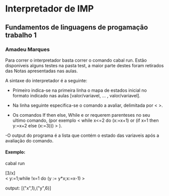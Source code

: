 # Interpretador de IMP

## Fundamentos de linguagens de progamação trabalho 1

### Amadeu Marques

Para correr o interpretador basta correr o comando cabal run. 
Estão disponiveis alguns testes na pasta test, a maior parte destes foram retirados das Notas apresentadas nas aulas.

A sintaxe do interpretador é a seguinte:

- Primeiro indica-se na primeira linha o mapa de estados inicial no formato indicado nas aulas \[valor/variavel, ... , valor/variavel\].

- Na linha seguinte especifica-se o comando a avaliar, delimitada por \< \>.

- Os comandos If then else, While e or requerem parenteses no seu ultimo comando, (por exemplo \< while x<=2 do (x:=x+1) or (if x=1 then y:=x+2 else (x:=3))) \> ).

-O output do programa é a lista que contém o estado das variaveis após a avaliação do comando.

#### Exemplo: 
cabal run

\[3/x\]\
\< y:=1;while \!x=1 do (y := y*x;x:=x-1) \>

output: \[("x",1),("y",6)\]
